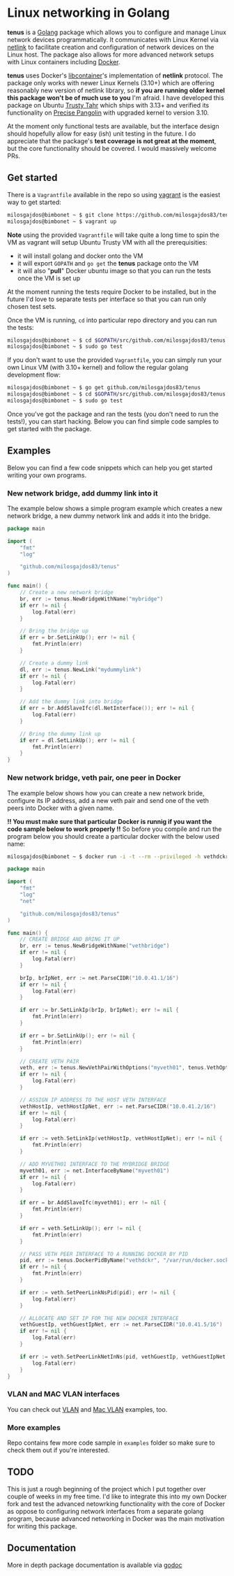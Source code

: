 # Linux networking in Golang

**tenus** is a [Golang](http://golang.org/) package which allows you to configure and manage Linux network devices programmatically. It communicates with Linux Kernel via [netlink](http://man7.org/linux/man-pages/man7/netlink.7.html) to facilitate creation and configuration of network devices on the Linux host. The package also allows for more advanced network setups with Linux containers including [Docker](https://github.com/dotcloud/docker/).

**tenus** uses Docker's [libcontainer](https://github.com/docker/libcontainer)'s implementation of **netlink** protocol. The package only works with newer Linux Kernels (3.10+) which are offering reasonably new version of netlink library, so **if you are running older kernel this package won't be of much use to you** I'm afraid. I have developed this package on Ubuntu [Trusty Tahr](http://releases.ubuntu.com/14.04/) which ships with 3.13+ and verified its functionality on [Precise Pangolin](http://releases.ubuntu.com/12.04/) with upgraded kernel to version 3.10.

At the moment only functional tests are available, but the interface design should hopefully allow for easy (ish) unit testing in the future. I do appreciate that the package's **test coverage is not great at the moment**, but the core functionality should be covered. I would massively welcome PRs.

## Get started

There is a ```Vagrantfile``` available in the repo so using [vagrant](https://github.com/mitchellh/vagrant) is the easiest way to get started:

```bash
milosgajdos@bimbonet ~ $ git clone https://github.com/milosgajdos83/tenus.git
milosgajdos@bimbonet ~ $ vagrant up

```

**Note** using the provided ```Vagrantfile``` will take quite a long time to spin the VM as vagrant will setup Ubuntu Trusty VM with all the prerequisities: 

* it will install golang and docker onto the VM
* it will export ```GOPATH``` and ```go get``` the **tenus** package onto the VM
* it will also "**pull**" Docker ubuntu image so that you can run the tests once the VM is set up

At the moment running the tests require Docker to be installed, but in the future I'd love to separate tests per interface so that you can run only chosen test sets.

Once the VM is running, ```cd``` into particular repo directory and you can run the tests: 

```bash
milosgajdos@bimbonet ~ $ cd $GOPATH/src/github.com/milosgajdos83/tenus
milosgajdos@bimbonet ~ $ sudo go test
```

If you don't want to use the provided ```Vagrantfile```, you can simply run your own Linux VM (with 3.10+ kernel) and follow the regular golang development flow:

```bash
milosgajdos@bimbonet ~ $ go get github.com/milosgajdos83/tenus
milosgajdos@bimbonet ~ $ cd $GOPATH/src/github.com/milosgajdos83/tenus
milosgajdos@bimbonet ~ $ sudo go test
```

Once you've got the package and ran the tests (you don't need to run the tests!), you can start hacking. Below you can find simple code samples to get started with the package.

## Examples

Below you can find a few code snippets which can help you get started writing your own programs.

### New network bridge, add dummy link into it

The example below shows a simple program example which creates a new network bridge, a new dummy network link and adds it into the bridge.

```go
package main

import (
	"fmt"
	"log"

	"github.com/milosgajdos83/tenus"
)

func main() {
	// Create a new network bridge
	br, err := tenus.NewBridgeWithName("mybridge")
	if err != nil {
		log.Fatal(err)
	}

	// Bring the bridge up
	if err = br.SetLinkUp(); err != nil {
		fmt.Println(err)
	}

	// Create a dummy link
	dl, err := tenus.NewLink("mydummylink")
	if err != nil {
		log.Fatal(err)
	}

	// Add the dummy link into bridge
	if err = br.AddSlaveIfc(dl.NetInterface()); err != nil {
		log.Fatal(err)
	}

	// Bring the dummy link up
	if err = dl.SetLinkUp(); err != nil {
		fmt.Println(err)
	}
}
```

### New network bridge, veth pair, one peer in Docker

The example below shows how you can create a new network bride, configure its IP address, add a new veth pair and send one of the veth peers into Docker with a given name.

**!! You must make sure that particular Docker is runnig if you want the code sample below to work properly !!** So before you compile and run the program below you should create a particular docker with the below used name:

```bash
milosgajdos@bimbonet ~ $ docker run -i -t --rm --privileged -h vethdckr --name vethdckr ubuntu:14.04 /bin/bash
```

```go
package main

import (
	"fmt"
	"log"
	"net"

	"github.com/milosgajdos83/tenus"
)

func main() {
	// CREATE BRIDGE AND BRING IT UP
	br, err := tenus.NewBridgeWithName("vethbridge")
	if err != nil {
		log.Fatal(err)
	}

	brIp, brIpNet, err := net.ParseCIDR("10.0.41.1/16")
	if err != nil {
		log.Fatal(err)
	}

	if err := br.SetLinkIp(brIp, brIpNet); err != nil {
		fmt.Println(err)
	}

	if err = br.SetLinkUp(); err != nil {
		fmt.Println(err)
	}

	// CREATE VETH PAIR
	veth, err := tenus.NewVethPairWithOptions("myveth01", tenus.VethOptions{PeerName: "myveth02"})
	if err != nil {
		log.Fatal(err)
	}

	// ASSIGN IP ADDRESS TO THE HOST VETH INTERFACE
	vethHostIp, vethHostIpNet, err := net.ParseCIDR("10.0.41.2/16")
	if err != nil {
		log.Fatal(err)
	}

	if err := veth.SetLinkIp(vethHostIp, vethHostIpNet); err != nil {
		fmt.Println(err)
	}

	// ADD MYVETH01 INTERFACE TO THE MYBRIDGE BRIDGE
	myveth01, err := net.InterfaceByName("myveth01")
	if err != nil {
		log.Fatal(err)
	}

	if err = br.AddSlaveIfc(myveth01); err != nil {
		fmt.Println(err)
	}

	if err = veth.SetLinkUp(); err != nil {
		fmt.Println(err)
	}

	// PASS VETH PEER INTERFACE TO A RUNNING DOCKER BY PID
	pid, err := tenus.DockerPidByName("vethdckr", "/var/run/docker.sock")
	if err != nil {
		fmt.Println(err)
	}

	if err := veth.SetPeerLinkNsPid(pid); err != nil {
		log.Fatal(err)
	}

	// ALLOCATE AND SET IP FOR THE NEW DOCKER INTERFACE
	vethGuestIp, vethGuestIpNet, err := net.ParseCIDR("10.0.41.5/16")
	if err != nil {
		log.Fatal(err)
	}

	if err := veth.SetPeerLinkNetInNs(pid, vethGuestIp, vethGuestIpNet, nil); err != nil {
		log.Fatal(err)
	}
}
```

### VLAN and MAC VLAN interfaces

You can check out [VLAN](https://gist.github.com/milosgajdos83/9f68b1818dca886e9ae8) and [Mac VLAN](https://gist.github.com/milosgajdos83/296fb90d076f259a5b0a) examples, too.

### More examples

Repo contains few more code sample in ```examples``` folder so make sure to check them out if you're interested.

## TODO

This is just a rough beginning of the project which I put together over couple of weeks in my free time. I'd like to integrate this into my own Docker fork and test the advanced netowrking functionality with the core of Docker as oppose to configuring network interfaces from a separate golang program, because advanced networking in Docker was the main motivation for writing this package.

## Documentation

More in depth package documentation is available via [godoc](http://godoc.org/github.com/milosgajdos83/tenus)
